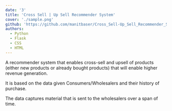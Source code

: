 ```yaml
---
date: '3'
title: 'Cross Sell | Up Sell Recommender System'
cover: './sample.png'
github: 'https://github.com/manitbaser/Cross_Sell-Up_Sell_Recommender_System'
authors:
  - Python
  - Flask
  - CSS
  - HTML
---
```


A recommender system that enables cross-sell and upsell of products (either new products or already bought products) that will enable higher revenue generation.

It is based on the data given Consumers/Wholesalers and their history of purchase.

The data captures material that is sent to the wholesalers over a span of time.
